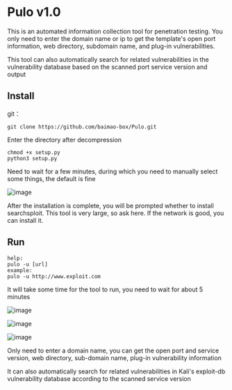 # Pulo v1.0

This is an automated information collection tool for penetration testing. You only need to enter the domain name or ip to get the template's open port information, web directory, subdomain name, and plug-in vulnerabilities.

This tool can also automatically search for related vulnerabilities in the vulnerability database based on the scanned port service version and output
## Install
git：
```
git clone https://github.com/baimao-box/Pulo.git
```
Enter the directory after decompression
```
chmod +x setup.py
python3 setup.py
```
Need to wait for a few minutes, during which you need to manually select some things, the default is fine

![image](https://github.com/baimao-box/Pulo/assets/52622597/b86ca136-9ef7-4d96-afa7-fd9134dadd9e)


After the installation is complete, you will be prompted whether to install searchsploit. This tool is very large, so ask here. If the network is good, you can install it.
## Run
```
help:
pulo -u [url]
example:
pulo -u http://www.exploit.com
```
It will take some time for the tool to run, you need to wait for about 5 minutes

![image](https://github.com/baimao-box/Pulo/assets/52622597/c839f85d-aeca-4da1-8fdb-234c278ee4ac)

![image](https://github.com/baimao-box/Pulo/assets/52622597/a031ded2-61e6-425c-92b6-7707cab500b8)

![image](https://github.com/baimao-box/Pulo/assets/52622597/b6e39f3e-0dc6-43c9-bbc9-5026827c9f6a)

Only need to enter a domain name, you can get the open port and service version, web directory, sub-domain name, plug-in vulnerability information

It can also automatically search for related vulnerabilities in Kali's exploit-db vulnerability database according to the scanned service version
